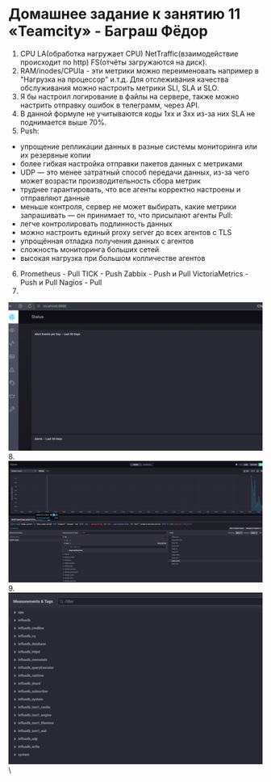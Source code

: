 # Домашнее задание к занятию 11 «Teamcity» - Баграш Фёдор

1. CPU LA(обработка нагружает CPU) NetTraffic(взаимодействие происходит по http) FS(отчёты загружаются на диск).
2. RAM/inodes/CPUla - эти метрики можно переименовать например в "Нагрузка на процессор" и.т.д. Для отслеживания качества обслуживания можно настроить метрики SLI, SLA и SLO.
3. Я бы настроил логирование в файлы на сервере, также можно настрить отправку ошибок в телеграмм, через API.
4. В данной формуле не учитываются коды 1хх и 3хх из-за них SLA не поднимается выше 70%.
5. Push:
 - упрощение репликации данных в разные системы мониторинга или их резервные копии
 - более гибкая настройка отправки пакетов данных с метриками
 - UDP — это менее затратный способ передачи данных, из-за чего может возрасти производительность сбора метрик
 - труднее гарантировать, что все агенты корректно настроены и отправляют данные
 - меньше контроля, сервер не может выбирать, какие метрики запрашивать — он принимает то, что присылают агенты
 Pull:
 - легче контролировать подлинность данных
 - можно настроить единый proxy server до всех агентов с TLS
 - упрощённая отладка получения данных с агентов
 - сложность мониторинга больших сетей
 - высокая нагрузка при большом колличестве агентов
6. Prometheus - Pull
TICK - Push
Zabbix - Push и Pull
VictoriaMetrics - Push и Pull
Nagios - Pull
7. 
![alt text](./img/tsk1.png)
8. 
![alt text](./img/tsk2.png)
9. 
![alt text](./img/tsk3.png)\
